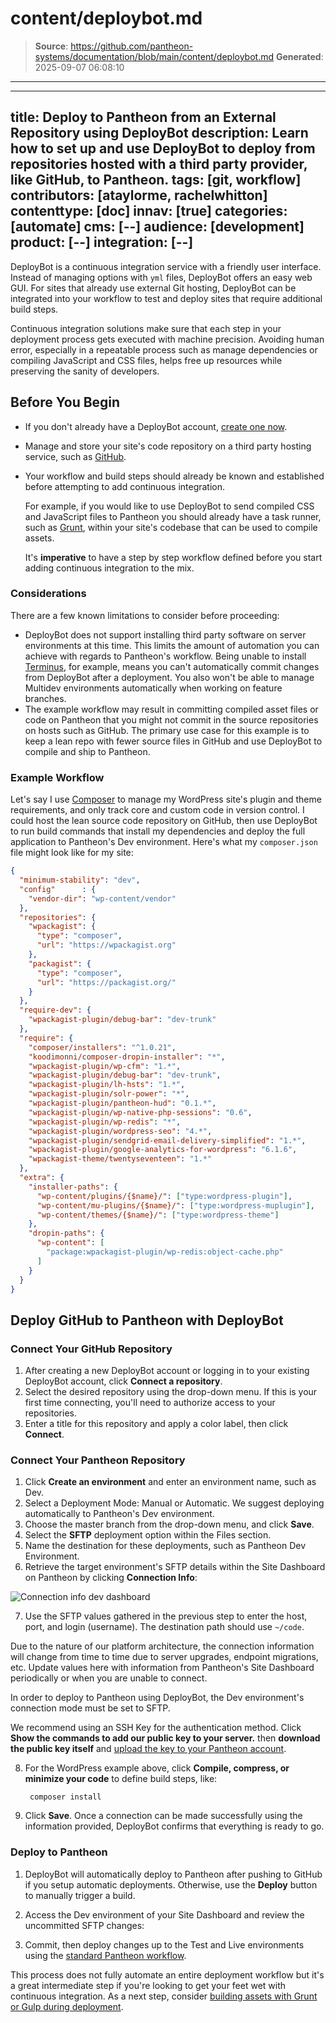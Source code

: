 # content/deploybot.md

> **Source**: https://github.com/pantheon-systems/documentation/blob/main/content/deploybot.md
> **Generated**: 2025-09-07 06:08:10

---

---
title:  Deploy to Pantheon from an External Repository using DeployBot
description: Learn how to set up and use DeployBot to deploy from repositories hosted with a third party provider, like GitHub, to Pantheon.
tags: [git, workflow]
contributors: [ataylorme, rachelwhitton]
contenttype: [doc]
innav: [true]
categories: [automate]
cms: [--]
audience: [development]
product: [--]
integration: [--]
---

DeployBot is a continuous integration service with a friendly user interface. Instead of managing options with `yml` files, DeployBot offers an easy web GUI. For sites that already use external Git hosting, DeployBot can be integrated into your workflow to test and deploy sites that require additional build steps.

Continuous integration solutions make sure that each step in your deployment process gets executed with machine precision. Avoiding human error, especially in a repeatable process such as manage dependencies or compiling JavaScript and CSS files, helps free up resources while preserving the sanity of developers.

## Before You Begin
- If you don't already have a DeployBot account, [create one now](https://signup.deploybot.com/account/new).
- Manage and store your site's code repository on a third party hosting service, such as [GitHub](/guides/git/collaborative-development).
- Your workflow and build steps should already be known and established before attempting to add continuous integration.

  For example, if you would like to use DeployBot to send compiled CSS and JavaScript files to Pantheon you should already have a task runner, such as [Grunt](https://gruntjs.com/), within your site's codebase that can be used to compile assets.

  It's **imperative** to have a step by step workflow defined before you start adding continuous integration to the mix.

### Considerations
There are a few known limitations to consider before proceeding:

- DeployBot does not support installing third party software on server environments at this time. This limits the amount of automation you can achieve with regards to Pantheon's workflow. Being unable to install [Terminus](/terminus), for example, means you can't automatically commit changes from DeployBot after a deployment. You also won't be able to manage Multidev environments automatically when working on feature branches.
- The example workflow may result in committing compiled asset files or code on Pantheon that you might not commit in the source repositories on hosts such as GitHub. The primary use case for this example is to keep a lean repo with fewer source files in GitHub and use DeployBot to compile and ship to Pantheon.

### Example Workflow
Let's say I use [Composer](/guides/composer) to manage my WordPress site's plugin and theme requirements, and only track core and custom code in version control. I could host the lean source code repository on GitHub, then use DeployBot to run build commands that install my dependencies and deploy the full application to Pantheon's Dev environment. Here's what my `composer.json` file might look like for my site:

```json:title=composer.json
{
  "minimum-stability": "dev",
  "config"      : {
    "vendor-dir": "wp-content/vendor"
  },
  "repositories": {
    "wpackagist": {
      "type": "composer",
      "url": "https://wpackagist.org"
    },
    "packagist": {
      "type": "composer",
      "url": "https://packagist.org/"
    }
  },
  "require-dev": {
    "wpackagist-plugin/debug-bar": "dev-trunk"
  },
  "require": {
    "composer/installers": "^1.0.21",
    "koodimonni/composer-dropin-installer": "*",
    "wpackagist-plugin/wp-cfm": "1.*",
    "wpackagist-plugin/debug-bar": "dev-trunk",
    "wpackagist-plugin/lh-hsts": "1.*",
    "wpackagist-plugin/solr-power": "*",
    "wpackagist-plugin/pantheon-hud": "0.1.*",
    "wpackagist-plugin/wp-native-php-sessions": "0.6",
    "wpackagist-plugin/wp-redis": "*",
    "wpackagist-plugin/wordpress-seo": "4.*",
    "wpackagist-plugin/sendgrid-email-delivery-simplified": "1.*",
    "wpackagist-plugin/google-analytics-for-wordpress": "6.1.6",
    "wpackagist-theme/twentyseventeen": "1.*"
  },
  "extra": {
    "installer-paths": {
      "wp-content/plugins/{$name}/": ["type:wordpress-plugin"],
      "wp-content/mu-plugins/{$name}/": ["type:wordpress-muplugin"],
      "wp-content/themes/{$name}/": ["type:wordpress-theme"]
    },
    "dropin-paths": {
      "wp-content": [
        "package:wpackagist-plugin/wp-redis:object-cache.php"
      ]
    }
  }
}
```

## Deploy GitHub to Pantheon with DeployBot

### Connect Your GitHub Repository
1. After creating a new DeployBot account or logging in to your existing DeployBot account, click **Connect a repository**.
2. Select the desired repository using the drop-down menu. If this is your first time connecting, you'll need to authorize access to your repositories.
3. Enter a title for this repository and apply a color label, then click **Connect**.

### Connect Your Pantheon Repository
1. Click **Create an environment** and enter an environment name, such as Dev.
2. Select a Deployment Mode: Manual or Automatic. We suggest deploying automatically to Pantheon's Dev environment.
3. Choose the master branch from the drop-down menu, and click **Save**.
4. Select the **SFTP** deployment option within the Files section.
5. Name the destination for these deployments, such as Pantheon Dev Environment.
6. Retrieve the target environment's SFTP details within the Site Dashboard on Pantheon by clicking **Connection Info**:

 ![Connection info dev dashboard](../images/dashboard/new-dashboard/2024/connection-info.png)

7. Use the SFTP values gathered in the previous step to enter the host, port, and login (username). The destination path should use `~/code`.

  <Alert title="Warning" type="danger">

  Due to the nature of our platform architecture, the connection information will change from time to time due to server upgrades, endpoint migrations, etc. Update values here with information from Pantheon's Site Dashboard periodically or when you are unable to connect.

  In order to deploy to Pantheon using DeployBot, the Dev environment's connection mode must be set to SFTP.

  </Alert>

  We recommend using an SSH Key for the authentication method. Click **Show the commands to add our public key to your server.** then **download the public key itself** and [upload the key to your Pantheon account](/ssh-keys/#add-your-ssh-key-to-pantheon).

8. For the WordPress example above, click **Compile, compress, or minimize your code** to define build steps, like:

        composer install

9. Click **Save**. Once a connection can be made successfully using the information provided, DeployBot confirms that everything is ready to go.

### Deploy to Pantheon
1. DeployBot will automatically deploy to Pantheon after pushing to GitHub if you setup automatic deployments. Otherwise, use the **Deploy** button to manually trigger a build.
2. Access the Dev environment of your Site Dashboard and review the uncommitted SFTP changes:

3. Commit, then deploy changes up to the Test and Live environments using the [standard Pantheon workflow](/pantheon-workflow).

This process does not fully automate an entire deployment workflow but it's a great intermediate step if you're looking to get your feet wet with continuous integration. As a next step, consider [building assets with Grunt or Gulp during deployment](https://deploybot.com/guides/building-assets-with-grunt-or-gulp-during-deployment).
